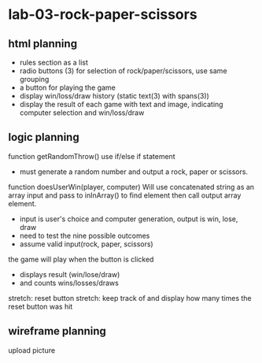 # lab-03-rock-paper-scissors

## html planning
- rules section as a list
- radio buttons (3) for selection of rock/paper/scissors, use same grouping 
- a button for playing the game
- display win/loss/draw history (static text(3) with spans(3))
- display the result of each game with text and image, indicating computer selection and win/loss/draw


## logic planning

function getRandomThrow() use if/else if statement
- must generate a random number and output a rock, paper or scissors.

function doesUserWin(player, computer) Will use concatenated string as an array input and pass to inInArray() to find element then call output array element.
- input is user's choice and computer generation, output is win, lose, draw
- need to test the nine possible outcomes
- assume valid input(rock, paper, scissors)

the game will play when the button is clicked
- displays result (win/lose/draw)
- and counts wins/losses/draws

stretch: reset button
stretch: keep track of and display how many times the reset button was hit

## wireframe planning

upload picture